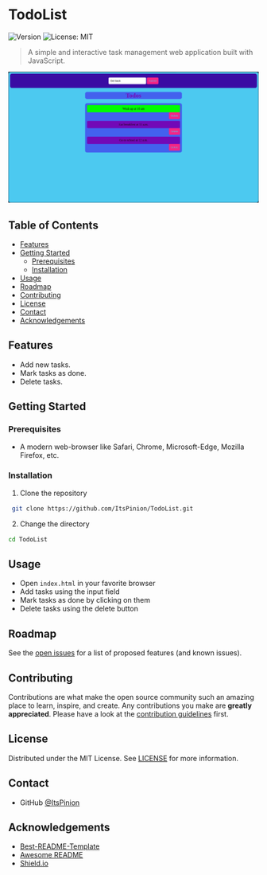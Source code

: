 # TodoList

![Version](https://img.shields.io/badge/version-1.0.3-purple)
![License: MIT](https://img.shields.io/badge/License-MIT-green.svg)

> A simple and interactive task management web application built with JavaScript.

![TodoList](todo-list-screenshot.png)

## Table of Contents

- [Features](#features)
- [Getting Started](#getting-started)
  - [Prerequisites](#prerequisites)
  - [Installation](#installation)
- [Usage](#usage)
- [Roadmap](#roadmap)
- [Contributing](#contributing)
- [License](#license)
- [Contact](#contact)
- [Acknowledgements](#acknowledgements)

## Features

- Add new tasks.
- Mark tasks as done.
- Delete tasks.

## Getting Started

### Prerequisites

- A modern web-browser like Safari, Chrome, Microsoft-Edge, Mozilla Firefox, etc. 

### Installation

1. Clone the repository
```bash
 git clone https://github.com/ItsPinion/TodoList.git
```

2. Change the directory
```bash
cd TodoList
```


## Usage

- Open `index.html` in your favorite browser
- Add tasks using the input field
- Mark tasks as done by clicking on them
- Delete tasks using the delete button

## Roadmap

See the [open issues](https://github.com/ItsPinion/TodoList/issues) for a list of proposed features (and known issues).

## Contributing

Contributions are what make the open source community such an amazing place to learn, inspire, and create. Any contributions you make are **greatly appreciated**. Please have a look at the [contribution guidelines](CONTRIBUTING.md) first.

## License

Distributed under the MIT License. See [LICENSE](LICENSE.md) for more information.

## Contact

- GitHub [@ItsPinion](https://github.com/ItsPinion)

## Acknowledgements

- [Best-README-Template](https://github.com/othneildrew/Best-README-Template)
- [Awesome README](https://github.com/matiassingers/awesome-readme)
- [Shield.io](https://shields.io/)

